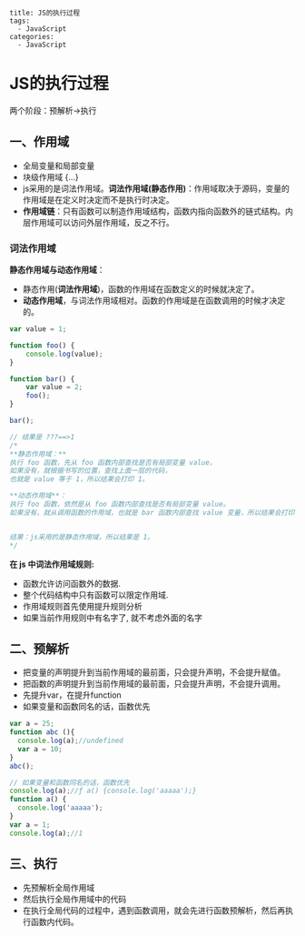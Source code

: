 ```
title: JS的执行过程
tags:
  - JavaScript
categories:
  - JavaScript
```



# JS的执行过程

两个阶段：预解析->执行

## 一、作用域

+ 全局变量和局部变量
+ 块级作用域 {...}
+ js采用的是词法作用域。**词法作用域(静态作用)**：作用域取决于源码，变量的作用域是在定义时决定而不是执行时决定。
+ **作用域链**：只有函数可以制造作用域结构，函数内指向函数外的链式结构。内层作用域可以访问外层作用域，反之不行。

### 词法作用域

**静态作用域与动态作用域**：

+ 静态作用(**词法作用域**)，函数的作用域在函数定义的时候就决定了。
+ **动态作用域**，与词法作用域相对。函数的作用域是在函数调用的时候才决定的。

```js
var value = 1;

function foo() {
    console.log(value);
}

function bar() {
    var value = 2;
    foo();
}

bar();

// 结果是 ???==>1
/*
**静态作用域：**
执行 foo 函数，先从 foo 函数内部查找是否有局部变量 value，
如果没有，就根据书写的位置，查找上面一层的代码，
也就是 value 等于 1，所以结果会打印 1。

**动态作用域**：
执行 foo 函数，依然是从 foo 函数内部查找是否有局部变量 value。
如果没有，就从调用函数的作用域，也就是 bar 函数内部查找 value 变量，所以结果会打印 2。


结果：js采用的是静态作用域，所以结果是 1。
*/
```

**在 js 中词法作用域规则:**

- 函数允许访问函数外的数据.
- 整个代码结构中只有函数可以限定作用域.
- 作用域规则首先使用提升规则分析
- 如果当前作用规则中有名字了, 就不考虑外面的名字

## 二、**预解析**

+ 把变量的声明提升到当前作用域的最前面，只会提升声明，不会提升赋值。
+ 把函数的声明提升到当前作用域的最前面，只会提升声明，不会提升调用。
+ 先提升var，在提升function
+ 如果变量和函数同名的话，函数优先

```javascript
var a = 25;
function abc (){
  console.log(a);//undefined
  var a = 10;
}
abc();
```

```js
// 如果变量和函数同名的话，函数优先
console.log(a);//ƒ a() {console.log('aaaaa');}
function a() {
  console.log('aaaaa');
}
var a = 1;
console.log(a);//1
```

## 三、**执行**

+ 先预解析全局作用域
+ 然后执行全局作用域中的代码
+ 在执行全局代码的过程中，遇到函数调用，就会先进行函数预解析，然后再执行函数内代码。

